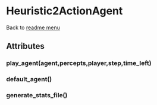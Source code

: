 # Heuristic2ActionAgent
Back to [readme menu](../README.md)

## Attributes
### play_agent(agent,percepts,player,step,time_left)
### default_agent()
### generate_stats_file()
